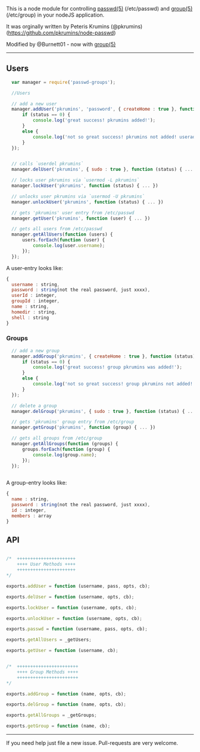 This is a node module for controlling [passwd(5)](http://linux.die.net/man/5/passwd) (/etc/passwd) and [group(5)](http://linux.die.net/man/5/group) (/etc/group) in your nodeJS application.

It was orginally written by Peteris Krumins (@pkrumins) (https://github.com/pkrumins/node-passwd)

Modified by @Burnett01 - now with [group(5)](http://linux.die.net/man/5/group)

------------------------------------------------------------------------------
## Users

```javascript
  var manager = require('passwd-groups');

  //Users

  // add a new user
  manager.addUser('pkrumins', 'password', { createHome : true }, function (status) {
      if (status == 0) {
          console.log('great success! pkrumins added!');
      }
      else {
          console.log('not so great success! pkrumins not added! useradd command returned: ' + status);
      }
  });


  // calls `userdel pkrumins`
  manager.delUser('pkrumins', { sudo : true }, function (status) { ... });

  // locks user pkrumins via `usermod -L pkrumins`
  manager.lockUser('pkrumins', function (status) { ... })

  // unlocks user pkrumins via `usermod -U pkrumins`
  manager.unlockUser('pkrumins', function (status) { ... })

  // gets 'pkrumins' user entry from /etc/passwd
  manager.getUser('pkrumins', function (user) { ... })

  // gets all users from /etc/passwd
  manager.getAllUsers(function (users) {
      users.forEach(function (user) {
          console.log(user.username);
      });
  });
```

A user-entry looks like:

```javascript
{
  username : string,
  password : string(not the real password, just xxxx),
  userId : integer,
  groupId : integer,
  name : string,
  homedir : string,
  shell : string
}
```

### Groups
  
```javascript
  // add a new group
  manager.addGroup('pkrumins', { createHome : true }, function (status) {
      if (status == 0) {
          console.log('great success! group pkrumins was added!');
      }
      else {
          console.log('not so great success! group pkrumins not added! groupadd command returned: ' + status);
      }
  });

  // delete a group
  manager.delGroup('pkrumins', { sudo : true }, function (status) { ... });

  // gets 'pkrumins' group entry from /etc/group
  manager.getGroup('pkrumins', function (group) { ... })

  // gets all groups from /etc/group
  manager.getAllGroups(function (groups) {
      groups.forEach(function (group) {
          console.log(group.name);
      });
  });
  
```

A group-entry looks like:

```javascript
{
  name : string,
  password : string(not the real password, just xxxx),
  id : integer,
  members : array
}
```

## API

```javascript

/*  ++++++++++++++++++++++
    ++++ User Methods ++++
    ++++++++++++++++++++++
*/

exports.addUser = function (username, pass, opts, cb);

exports.delUser = function (username, opts, cb);

exports.lockUser = function (username, opts, cb);

exports.unlockUser = function (username, opts, cb);

exports.passwd = function (username, pass, opts, cb);

exports.getAllUsers = _getUsers;

exports.getUser = function (username, cb);


/*  +++++++++++++++++++++++
    ++++ Group Methods ++++
    +++++++++++++++++++++++
*/

exports.addGroup = function (name, opts, cb);

exports.delGroup = function (name, opts, cb);

exports.getAllGroups = _getGroups;

exports.getGroup = function (name, cb);

```

------------------------------------------------------------------------------

If you need help just file a new issue. Pull-requests are very welcome.


